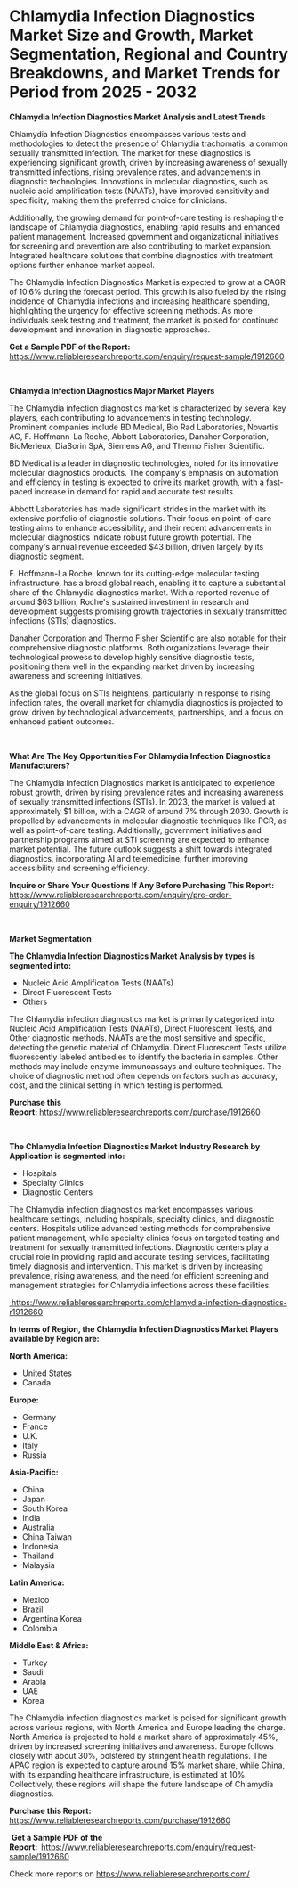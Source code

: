 <p><h1>Chlamydia Infection Diagnostics Market Size and Growth, Market Segmentation, Regional and Country Breakdowns, and Market Trends for Period from 2025 -  2032</h1></p><p><strong>Chlamydia Infection Diagnostics Market Analysis and Latest Trends</strong></p>
<p><p>Chlamydia Infection Diagnostics encompasses various tests and methodologies to detect the presence of Chlamydia trachomatis, a common sexually transmitted infection. The market for these diagnostics is experiencing significant growth, driven by increasing awareness of sexually transmitted infections, rising prevalence rates, and advancements in diagnostic technologies. Innovations in molecular diagnostics, such as nucleic acid amplification tests (NAATs), have improved sensitivity and specificity, making them the preferred choice for clinicians.</p><p>Additionally, the growing demand for point-of-care testing is reshaping the landscape of Chlamydia diagnostics, enabling rapid results and enhanced patient management. Increased government and organizational initiatives for screening and prevention are also contributing to market expansion. Integrated healthcare solutions that combine diagnostics with treatment options further enhance market appeal.</p><p>The Chlamydia Infection Diagnostics Market is expected to grow at a CAGR of 10.6% during the forecast period. This growth is also fueled by the rising incidence of Chlamydia infections and increasing healthcare spending, highlighting the urgency for effective screening methods. As more individuals seek testing and treatment, the market is poised for continued development and innovation in diagnostic approaches.</p></p>
<p><strong>Get a Sample PDF of the Report:&nbsp;</strong> <a href="https://www.reliableresearchreports.com/enquiry/request-sample/1912660?utm_campaign=2627&utm_medium=2&utm_source=Github&utm_content=ia&utm_term=03032025&utm_id=chlamydia-infection-diagnostics">https://www.reliableresearchreports.com/enquiry/request-sample/1912660</a></p>
<p>&nbsp;</p>
<p><strong>Chlamydia Infection Diagnostics Major Market Players</strong></p>
<p><p>The Chlamydia infection diagnostics market is characterized by several key players, each contributing to advancements in testing technology. Prominent companies include BD Medical, Bio Rad Laboratories, Novartis AG, F. Hoffmann-La Roche, Abbott Laboratories, Danaher Corporation, BioMerieux, DiaSorin SpA, Siemens AG, and Thermo Fisher Scientific.</p><p>BD Medical is a leader in diagnostic technologies, noted for its innovative molecular diagnostics products. The company's emphasis on automation and efficiency in testing is expected to drive its market growth, with a fast-paced increase in demand for rapid and accurate test results.</p><p>Abbott Laboratories has made significant strides in the market with its extensive portfolio of diagnostic solutions. Their focus on point-of-care testing aims to enhance accessibility, and their recent advancements in molecular diagnostics indicate robust future growth potential. The company's annual revenue exceeded $43 billion, driven largely by its diagnostic segment.</p><p>F. Hoffmann-La Roche, known for its cutting-edge molecular testing infrastructure, has a broad global reach, enabling it to capture a substantial share of the Chlamydia diagnostics market. With a reported revenue of around $63 billion, Roche's sustained investment in research and development suggests promising growth trajectories in sexually transmitted infections (STIs) diagnostics.</p><p>Danaher Corporation and Thermo Fisher Scientific are also notable for their comprehensive diagnostic platforms. Both organizations leverage their technological prowess to develop highly sensitive diagnostic tests, positioning them well in the expanding market driven by increasing awareness and screening initiatives.</p><p>As the global focus on STIs heightens, particularly in response to rising infection rates, the overall market for chlamydia diagnostics is projected to grow, driven by technological advancements, partnerships, and a focus on enhanced patient outcomes.</p></p>
<p>&nbsp;</p>
<p><strong>What Are The Key Opportunities For Chlamydia Infection Diagnostics Manufacturers?</strong></p>
<p><p>The Chlamydia Infection Diagnostics market is anticipated to experience robust growth, driven by rising prevalence rates and increasing awareness of sexually transmitted infections (STIs). In 2023, the market is valued at approximately $1 billion, with a CAGR of around 7% through 2030. Growth is propelled by advancements in molecular diagnostic techniques like PCR, as well as point-of-care testing. Additionally, government initiatives and partnership programs aimed at STI screening are expected to enhance market potential. The future outlook suggests a shift towards integrated diagnostics, incorporating AI and telemedicine, further improving accessibility and screening efficiency.</p></p>
<p><strong>Inquire or Share Your Questions If Any Before Purchasing This Report:</strong> <a href="https://www.reliableresearchreports.com/enquiry/pre-order-enquiry/1912660?utm_campaign=2627&utm_medium=2&utm_source=Github&utm_content=ia&utm_term=03032025&utm_id=chlamydia-infection-diagnostics">https://www.reliableresearchreports.com/enquiry/pre-order-enquiry/1912660</a></p>
<p>&nbsp;</p>
<p><strong>Market Segmentation</strong></p>
<p><strong>The Chlamydia Infection Diagnostics Market Analysis by types is segmented into:</strong></p>
<p><ul><li>Nucleic Acid Amplification Tests (NAATs)</li><li>Direct Fluorescent Tests</li><li>Others</li></ul></p>
<p><p>The Chlamydia infection diagnostics market is primarily categorized into Nucleic Acid Amplification Tests (NAATs), Direct Fluorescent Tests, and Other diagnostic methods. NAATs are the most sensitive and specific, detecting the genetic material of Chlamydia. Direct Fluorescent Tests utilize fluorescently labeled antibodies to identify the bacteria in samples. Other methods may include enzyme immunoassays and culture techniques. The choice of diagnostic method often depends on factors such as accuracy, cost, and the clinical setting in which testing is performed.</p></p>
<p><strong>Purchase this Report:&nbsp;</strong><a href="https://www.reliableresearchreports.com/purchase/1912660?utm_campaign=2627&utm_medium=2&utm_source=Github&utm_content=ia&utm_term=03032025&utm_id=chlamydia-infection-diagnostics">https://www.reliableresearchreports.com/purchase/1912660</a></p>
<p>&nbsp;</p>
<p><strong>The Chlamydia Infection Diagnostics Market Industry Research by Application is segmented into:</strong></p>
<p><ul><li>Hospitals</li><li>Specialty Clinics</li><li>Diagnostic Centers</li></ul></p>
<p><p>The Chlamydia infection diagnostics market encompasses various healthcare settings, including hospitals, specialty clinics, and diagnostic centers. Hospitals utilize advanced testing methods for comprehensive patient management, while specialty clinics focus on targeted testing and treatment for sexually transmitted infections. Diagnostic centers play a crucial role in providing rapid and accurate testing services, facilitating timely diagnosis and intervention. This market is driven by increasing prevalence, rising awareness, and the need for efficient screening and management strategies for Chlamydia infections across these facilities.</p></p>
<p><a href="https://www.reliableresearchreports.com/chlamydia-infection-diagnostics-r1912660?utm_campaign=2627&utm_medium=2&utm_source=Github&utm_content=ia&utm_term=03032025&utm_id=chlamydia-infection-diagnostics">&nbsp;https://www.reliableresearchreports.com/chlamydia-infection-diagnostics-r1912660</a></p>
<p><strong>In terms of Region, the Chlamydia Infection Diagnostics Market Players available by Region are:</strong></p>
<p>
    <p> <strong> North America: </strong>
        <ul>
            <li>United States</li>
            <li>Canada</li>
        </ul>
        </p> 
    <p> <strong> Europe: </strong>
        <ul>
            <li>Germany</li>
            <li>France</li>
            <li>U.K.</li>
            <li>Italy</li>
            <li>Russia</li>
        </ul>
        </p> 
    <p> <strong> Asia-Pacific: </strong>
        <ul>
            <li>China</li>
            <li>Japan</li>
            <li>South Korea</li>
            <li>India</li>
            <li>Australia</li>
            <li>China Taiwan</li>
            <li>Indonesia</li>
            <li>Thailand</li>
            <li>Malaysia</li>
        </ul>
        </p> 
    <p> <strong> Latin America: </strong>
        <ul>
            <li>Mexico</li>
            <li>Brazil</li>
            <li>Argentina Korea</li>
            <li>Colombia</li>
        </ul>
        </p> 
    <p> <strong> Middle East & Africa: </strong>
        <ul>
            <li>Turkey</li>
            <li>Saudi</li>
            <li>Arabia</li>
            <li>UAE</li>
            <li>Korea</li>
        </ul>
    </p>
    </p>
<p><p>The Chlamydia infection diagnostics market is poised for significant growth across various regions, with North America and Europe leading the charge. North America is projected to hold a market share of approximately 45%, driven by increased screening initiatives and awareness. Europe follows closely with about 30%, bolstered by stringent health regulations. The APAC region is expected to capture around 15% market share, while China, with its expanding healthcare infrastructure, is estimated at 10%. Collectively, these regions will shape the future landscape of Chlamydia diagnostics.</p></p>
<p><strong>Purchase this Report: </strong><a href="https://www.reliableresearchreports.com/purchase/1912660?utm_campaign=2627&utm_medium=2&utm_source=Github&utm_content=ia&utm_term=03032025&utm_id=chlamydia-infection-diagnostics">https://www.reliableresearchreports.com/purchase/1912660</a></p>
<p>&nbsp;<strong>Get a Sample PDF of the Report:&nbsp;&nbsp;</strong><a href="https://www.reliableresearchreports.com/enquiry/request-sample/1912660?utm_campaign=2627&utm_medium=2&utm_source=Github&utm_content=ia&utm_term=03032025&utm_id=chlamydia-infection-diagnostics">https://www.reliableresearchreports.com/enquiry/request-sample/1912660</a></p>
<p><strong></strong></p>
<p>Check more reports on <a href="https://www.reliableresearchreports.com/?utm_campaign=2627&utm_medium=2&utm_source=Github&utm_content=ia&utm_term=03032025&utm_id=chlamydia-infection-diagnostics">https://www.reliableresearchreports.com/</a></p>
